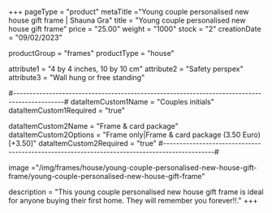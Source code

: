 +++
pageType = "product"
metaTitle ="Young couple personalised new house gift frame | Shauna Gra"
title = "Young couple personalised new house gift frame"
price = "25.00"
weight = "1000"
stock = "2"
creationDate = "09/02/2023"

productGroup = "frames"
productType = "house"

attribute1 = "4 by 4 inches, 10 by 10 cm" 
attribute2 = "Safety perspex"
attribute3 = "Wall hung or free standing"

#---------------------------------------------------------------------------------------------#
dataItemCustom1Name = "Couples initials"
dataItemCustom1Required = "true"

dataItemCustom2Name = "Frame & card package"
dataItemCustom2Options = "Frame only|Frame & card package (3.50 Euro)[+3.50]"
dataItemCustom2Required = "true"
#---------------------------------------------------------------------------------------------#

image ="/img/frames/house/young-couple-personalised-new-house-gift-frame/young-couple-personalised-new-house-gift-frame"

description = "This young couple personalised new house gift frame is ideal for anyone buying their first home. They will remember you forever!!."
+++